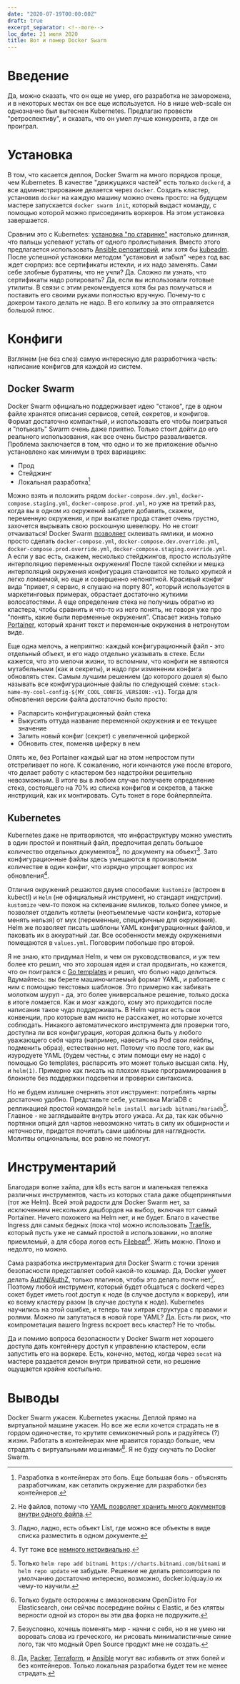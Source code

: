 ```yaml
---
date: "2020-07-19T00:00:00Z"
draft: true
excerpt_separator: <!--more-->
loc_date: 21 июля 2020
title: Вот и помер Docker Swarm
---
```

# Введение
Да, можно сказать, что он еще не умер, его разработка не заморожена, и в
некоторых местах он все еще используется. Но в нише web-scale он однозначно был
вытеснен Kubernetes. Предлагаю провести "ретроспективу", и сказать, что он умел
лучше конкурента, а где он проиграл.

# Установка
В том, что касается деплоя, Docker Swarm на много порядков проще, чем
Kubernetes. В качестве "движущихся частей" есть только `dockerd`, а все
администрирование делается через `docker`. Создать кластер, установив `docker`
на каждую машину можно очень просто: на будущем мастере запускается `docker
swarm init`, который выдаст команду, с помощью которой можно присоединить
воркеров. На этом установка завершается.

Сравним это с Kubernetes: [установка "по
старинке"](https://github.com/Praqma/LearnKubernetes/blob/master/kamran/Kubernetes-The-Hard-Way-on-BareMetal.md)
настолько длинная, что пальцы успевают устать от одного пролистывания. Вместо
этого предлагается использовать [Ansible
репозиторий](https://github.com/kubernetes-sigs/kubespray), или хотя бы
[kubeadm](https://kubernetes.io/docs/setup/production-environment/tools/kubeadm/create-cluster-kubeadm/).
После успешной установки методом "установил и забыл" через год вас ждет сюрприз:
все сертификаты истекли, и их надо заменять. Сами себе злобные буратины, что не
учли? Да. Сложно ли узнать, что сертификаты надо ротировать? Да, если вы
использовали готовые утилиты. В связи с этим рекомендуется хотя бы раз
помучаться и поставить его своими руками полностью вручную. Почему-то с докером
такого делать не надо. В его копилку за это отправляется большой плюс.

<!--more-->

# Конфиги
Взглянем (не без слез) самую интересную для разработчика часть: написание конфигов для каждой из систем.
## Docker Swarm
Docker Swarm официально поддерживает идею "стаков", где в одном файле хранятся
описания сервисов, сетей, секретов, и конфигов. Формат достаточно компактный, и
использовать его чтобы поиграться и "потыкать" Swarm очень даже приятно. Только
стоит дойти до его реального использования, как все очень быстро разваливается.
Проблема заключается в том, что одно и то же приложение обычно установлено как
минимум в трех вариациях:

* Прод
* Стейджинг
* Локальная разработка[^1]

Можно взять и положить рядом `docker-compose.dev.yml`,
`docker-compose.staging.yml`, `docker-compose.prod.yml`, но уже на третий раз,
когда вы в одном из окружений забудете добавить, скажем, переменную окружения, и
при выкатке прода станет очень грустно, захочется вырывать свою роскошную
шевелюру. Но не стоит отчаиваться! Docker Swarm
[позволяет](https://docs.docker.com/engine/reference/commandline/stack_deploy/#compose-file)
склеивать ямлики, и можно просто сделать `docker-compose.yml`,
`docker-compose.dev.override.yml`, `docker-compose.prod.override.yml`,
`docker-compose.staging.override.yml`. А если у вас есть, скажем, несколько
стейджингов, просто используйте интерполяцию переменных окружения! После такой
склейки и мешка интерполяций окружения конфигурация становится не только хрупкой
и легко ломаемой, но еще и совершенно непонятной. Красивый конфиг вида "привет,
я сервис, я слушаю на порту 80", который используется в маркетинговых примерах,
обрастает достаточно жуткими волосатостями. А еще определение стека не получишь
обратно из кластера, чтобы сравнить и что-то из него понять, не говоря уже про
"понять, какие были переменные окружения". Спасает жизнь только
[Portainer](https://portainer.io), который хранит текст и переменные окружения в
нетронутом виде.

Еще одна мелочь, а неприятно: каждый конфигурационный файл - это отдельный
объект, и его надо отдельно указывать в стеке. Если кажется, что это мелочи
жизни, то вспомним, что конфиги не являются мутабельными (как и секреты), и надо
при изменении конфига обновлять стек. Самым лучшим решением (до которого дошел
я) было называть все конфигурационные файлы по следующей схеме:
`stack-name-my-cool-config-${MY_COOL_CONFIG_VERSION:-v1}`. Тогда для обновления
версии файла достаточно было просто:

* Распарсить конфигурационный файл стека
* Выкусить оттуда название переменной окружения и ее текущее значение
* Залить новый конфиг (секрет) с увеличенной циферкой
* Обновить стек, поменяв циферку в нем

Опять же, без Portainer каждый шаг на этом непростом пути отстреливает по ноге.
К сожалению, ноги кончаются уже после второго, что делает работу с кластером без
надстройки решительно невозможным. В итоге вы в любом случае получаете
определение стека, состоящего на 70% из списка конфигов и секретов, а также
инструкций, как их монтировать. Суть тонет в горе бойлерплейта.
## Kubernetes
Kubernetes даже не притворяются, что инфраструктуру можно уместить в один
простой и понятный файл, предпочитая делать большое количество отдельных
документов[^2], по документу на объект[^3]. Зато конфигурационные файлы здесь
умещаются в произвольном количестве в один конфиг, что изрядно упрощает вопрос
их обновления[^4].

Отличия окружений решаются двумя способами: `kustomize` (встроен в kubectl) и
`Helm` (не официальный инструмент, но стандарт индустрии). `kustomize` чем-то
похож на склеивание ямликов, только более умное, и позволяет отделить котлеты
(неотъемлемые части конфига, которые менять нельзя) от мух (переменные,
специфичные для окружения). Helm же позволяет писать шаблоны YAML
конфигурационных файлов, и паковать их в аккуратный .tar. Все особенности между
окружениями помещаются в `values.yml`. Поговорим побольше про второй.

Я не знаю, кто придумал Helm, и чем он руководствовался, и уж тем более кто
решил, что это хорошая идея и стал продвигать, но кажется, что он поигрался с
[Go templates](https://golang.org/pkg/text/template/) и решил, что болью надо
делиться. Вдумайтесь: вы берете машиночитаемый формат YAML, и работаете с ним с
помощью текстовых шаблонов. Это примерно как забивать молотком шуруп - да, это
более универсальное решение, только доска в итоге ломается. Как и мозг каждого,
кому это приходится после написания такое чудо поддерживать. В Helm чартах есть
свои конвенции, про которые вам никто не расскажет, но которые хочется
соблюдать. Никакого автоматического инструмента для проверки того, доступна ли
вся конфигурация, которая должна быть у любого уважающего себя чарта (например,
навесить на Pod свои лейблы, подменить образ), естественно нет. Потому что после
того, как вы изуродуете YAML (будем честны, с этим помощи ему не надо) с помощью
Go templates, распарсить это может только высшая сила. Ну, и `helm(1)`. Примерно
как писать на плохом языке программирования в блокноте без поддержки подсветки и
проверки синтаксиса.

Но не будем излишне очернять этот инструмент: потреблять чарты достаточно
удобно. Представьте себе, установка MariaDB с репликацией простой командой `helm
install mariadb bitnami/mariadb`[^5]. Главное - не заглядывайте внутрь этого
ужаса. Ах да, так как обычно портянки опций для чартов невозможно читать в силу
их обширности и неточности, придется почитать сами шаблоны для наглядности.
Молитвы опциональны, все равно не помогут.

# Инструментарий
Благодаря волне хайпа, для k8s есть вагон и маленькая тележка различных
инструментов, часть из которых стала даже общепринятыми (тот же Helm). Всей этой
радости для Docker Swarm нет, за исключением нескольких дашбордов на выбор,
включая тот самый Portainer. Ничего похожего на Helm нет, и не будет. Благо в
качестве Ingress для самых бедных (пока что) можно использовать
[Traefik](https://golang.org/pkg/text/template/), который пусть уже не самый
простой в использовании, но вполне приемлемый, а для сбора логов есть
[Filebeat](https://www.elastic.co/beats/filebeat)[^6]. Жить можно. Плохо и
недолго, но можно.

Сама разработка инструментария для Docker Swarm с точки зрения безопасности
представляет собой какой-то кошмар. Да, Docker умеет делать
[AuthN/AuthZ](https://docs.docker.com/engine/extend/plugins_authorization/),
только плагинов, чтобы это делать почти нет[^7]. Поэтому любой инструмент,
который будет общаться с dockerd через сокет будет иметь root доступ к ноде (в
случае доступа к воркеру), или ко всему кластеру разом (в случае доступа к
ноде). Kubernetes научились на этой ошибке, и теперь там хитрая структура с
правами и ролями. Можно ли запутаться в новой горе YAML? Да. Есть ли риск, что
компрометация вашего Ingress вскроет весь кластер? Не то чтобы.

Да и помимо вопроса безопасности у Docker Swarm нет хорошего доступа дать
контейнеру доступ к управлению кластером, если запустить его на воркере. Есть,
конечно, метод, когда через `socat` на мастере раздается демон внутри приватной
сети, но решение ощущается крайне костыльно.

# Выводы
Docker Swarm ужасен. Kubernetes ужасны. Деплой прямо на виртуальной машине
ужасен. Но все же если хочется страдать не в гордом одиночестве, то крутите
семиконечный роль и радуйтесь (?) жизни. Работать в контейнерах мне нравится
гораздо больше, чем страдать с виртуальными машинами[^8]. Я не буду скучать по
Docker Swarm.

[^1]: Разработка в контейнерах это боль. Еще большая боль - объяснять
    разработчикам, как сетапить окружение для разработки без контейнеров.

[^2]: Не файлов, потому что [YAML позволяет хранить много документов внутри
    одного файла](https://en.wikipedia.org/wiki/YAML#Advanced_components).

[^3]: Ладно, ладно, есть объект List, где можно все объекты в виде списка
    разместить в одном документе.

[^4]: Тут тоже все [немного
    нетривиально](https://blog.questionable.services/article/kubernetes-deployments-configmap-change/).

[^5]: Только `helm repo add bitnami https://charts.bitnami.com/bitnami` и `helm
    repo update` не забудьте. Решение не делать репозитория по умолчанию
    достаточно интересно, возможно, docker.io/quay.io их чему-то научили.

[^6]: Только будьте осторожны с амазоновским OpenDistro For Elasticsearch, они
    сейчас посередине войны с Elastic, и без клятвы верности одной из сторон вы
    эти два форка не подружите.

[^7]: Безусловно, хочешь поменять мир - начни с себя, но я не умею ни воровать
    слова из греческого, ни рисовать минималистичные синие лого, так что модный
    Open Source продукт мне не создать.

[^8]: Да, [Packer](https://www.packer.io/), [Terraform](https://terraform.io/),
    и [Ansible](https://www.ansible.com/) могут вас избавить от этих болей и без
    контейнеров. Только локальная разработка будет тем не менее страдать.
